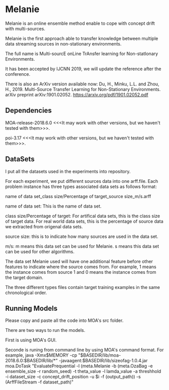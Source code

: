 # Melanie
Melanie is an online ensemble method enable to cope with concept drift with multi-sources. 

Melanie is the first approach able to transfer knowledge between multiple data streaming sources in non-stationary environments. 

The full name is Multi-sourcE onLine TrAnsfer learning for Non-statIonary Environments. 

It has been accepted by IJCNN 2019, we will update the reference after the conference.

There is also an ArXiv version available now:
Du, H., Minku, L.L. and Zhou, H., 2019. Multi-Source Transfer Learning for Non-Stationary Environments. arXiv preprint arXiv:1901.02052. 
https://arxiv.org/pdf/1901.02052.pdf

## Dependencies
MOA-release-2018.6.0 <<<It may work with other versions, but we haven't tested with them>>>.

poi-3.17 <<<It may work with other versions, but we haven't tested with them>>>.

## DataSets
I put all the datasets used in the experiments into repository.
 
For each experiment, we put different sources data into one arff.file. Each problem instance has three types associated data sets as follows format:

name of data set_class size/Percentage of target_source size_m/s.arff

name of data set: This is the name of data set.

class size/Percentage of target: For artifical data sets, this is the class size of target data. 
For real world data sets, this is the percentage of source data we extracted from origenal data sets.

source size: this is to indicate how many sources are used in the data set.

m/s: m means this data set can be used for Melanie. s means this data set can be used for other algorithms.

The data set Melanie used will have one additional feature before other features to indicate where the source comes from.
For example, 1 means the instance comes from source 1 and 0 means the instance comes from the target domain. 

The three different types files contain target training examples in the same chronological order.

## Running Models
Please copy and paste all the code into MOA's src folder.

There are two ways to run the models.

First is using MOA's GUI.

Seconde is runing from command line by using MOA's command format.
For example, java -Xmx$MEMORY -cp "$BASEDIR/lib/moa-2018.6.0:$BASEDIR/lib/*" -javaagent:$BASEDIR/lib/sizeofag-1.0.4.jar moa.DoTask "EvaluatePrequential -l (meta.Melanie -b (meta.OzaBag -e ensemble_size -r random_seed) -t theta_value -l lamda_value -a threshhold -i dataset_size -c concept_drift_position -u $i -f (output_path)) -s (ArffFileStream -f dataset_path)"

